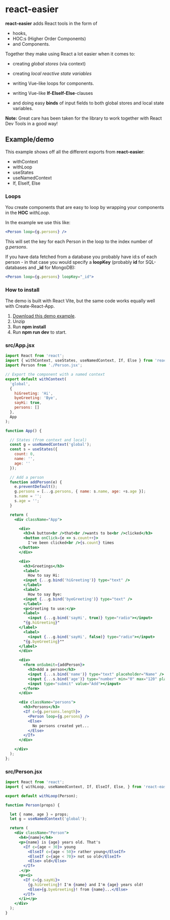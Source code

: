 # react-easier
**react-easier** adds React tools in the form of 

* hooks, 
* HOC:s (Higher Order Components) 
* and Components.

Together they make using React a lot easier when it comes to:
* creating *global stores* (via context)

* creating *local reactive state variables* 
* writing Vue-like loops for components.
* writing Vue-like **If-ElseIf-Else**-clauses 
* and doing easy **binds** of input fields to both global stores and local state variables.

**Note:** Great care has been taken for the library to work together with React Dev Tools in a good way!

## Example/demo
This example shows off all the different exports from **react-easier**:

* withContext
* withLoop
* useStates
* useNamedContext
* If, ElseIf, Else

### Loops
You create components that are easy to loop by wrapping your components in the **HOC** *withLoop*.

In the example we use this like:
```jsx
<Person loop={g.persons} />
```

This will set the key for each Person in the loop to the index number of *g.persons*.

If you have data fetched from a database you probably have id:s of each person - in that case you would specify a **loopKey** (probably **id** for SQL-databases and **_id** for MongoDB):

```jsx
<Person loop={g.persons} loopKey="_id">
```

### How to install
The demo is built with React Vite, but the same code works equally well with Create-React-App.

1. [Download this demo example](https://github.com/ironboy/react-easier/raw/main/demo-react-easier.zip).
2. Unzip
3. Run **npm install**
4. Run **npm run dev** to start.


### src/App.jsx

```jsx
import React from 'react';
import { withContext, useStates, useNamedContext, If, Else } from 'react-easier';
import Person from './Person.jsx';

// Export the component with a named context
export default withContext(
  'global',
  {
    hiGreeting: 'Hi',
    byeGreeting: 'Bye',
    sayHi: true,
    persons: []
  },
  App
);

function App() {

  // States (from context and local)
  const g = useNamedContext('global');
  const s = useStates({
    count: 0,
    name: '',
    age: ''
  });

  // Add a person
  function addPerson(e) {
    e.preventDefault();
    g.persons = [...g.persons, { name: s.name, age: +s.age }];
    s.name = '';
    s.age = '';
  }

  return (
    <div className="App">

      <div>
        <h3>A button<br />that<br />wants to be<br />clicked</h3>
        <button onClick={e => s.count++}>
          I've been clicked<br />{s.count} times
      </button>
      </div>

      <div>
        <h3>Greetings</h3>
        <label>
          How to say Hi:
        <input {...g.bind('hiGreeting')} type="text" />
        </label>
        <label>
          How to say Bye:
        <input {...g.bind('byeGreeting')} type="text" />
        </label>
        <p>Greeting to use:</p>
        <label>
          <input {...g.bind('sayHi', true)} type="radio"></input>
        "{g.hiGreeting}"
      </label>
        <label>
          <input {...g.bind('sayHi', false)} type="radio"></input>
        "{g.byeGreeting}""
      </label>
      </div>

      <div>
        <form onSubmit={addPerson}>
          <h3>Add a person</h3>
          <input {...s.bind('name')} type="text" placeholder="Name" />
          <input {...s.bind('age')} type="number" min="0" max="120" placeholder="Age" />
          <input type="submit" value="Add"></input>
        </form>
      </div>

      <div className="persons">
        <h3>Persons</h3>
        <If c={g.persons.length}>
          <Person loop={g.persons} />
          <Else>
            No persons created yet...
          </Else>
        </If>
      </div>

    </div>
  );
};
```

### src/Person.jsx

```jsx
import React from 'react';
import { withLoop, useNamedContext, If, ElseIf, Else, } from 'react-easier';

export default withLoop(Person);

function Person(props) {

  let { name, age } = props;
  let g = useNamedContext('global');

  return (
    <div className="Person">
      <h4>{name}</h4>
      <p>{name} is {age} years old. That's
        <If c={age < 30}> young
          <ElseIf c={age < 50}> rather young</ElseIf>
          <ElseIf c={age < 70}> not so old</ElseIf>
          <Else> old</Else>
        </If>
      .</p>
      <p><i>
        <If c={g.sayHi}>
          {g.hiGreeting}! I'm {name} and I'm {age} years old!
          <Else>{g.byeGreeting}! from {name}...</Else>
        </If>
      </i></p>
    </div>
  );
}
```

